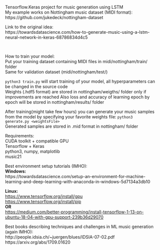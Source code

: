 <p>Tensorflow.Keras project for music generation using LSTM</br>
My example works on Nottingham music dataset (MIDI format):</br>
https://github.com/jukedeck/nottingham-dataset
</p>

<p>Link to the original idea: </br>https://towardsdatascience.com/how-to-generate-music-using-a-lstm-neural-network-in-keras-68786834d4c5</p>
</br>


<p>How to train your model:</br>
Put your training dataset containing MIDI files in midi/nottingham/train/ folder</br>
Same for validation dataset (midi/nottingham/test/)</br>

<code>python3 train.py</code> will start training of your model, all hyperparameters can be changed in the source code</br>
Weights (.hdf5 format) are stored in nottingham/weigths/ folder only if improvements are reached
Also loss and accuracy of learning epoch by epoch will be stored in nottingham/results/ folder
</p>

<p>After training(might take few hours) you can generate your music samples from the model by specifying your favorite weights file:
<code>python3 generate.py &lt;weightsFile></code></br>
Generated samples are stored in .mid format in nottingham/ folder

<p>Requirements:</br>
CUDA toolkit + compatible GPU</br>
Tensorflow + Keras</br>
python3, numpy, matplotlib</br>
music21</br>
</p>

<p>Best environment setup tutorials (IMHO):</br>
<b>Windows:</b></br>
https://towardsdatascience.com/setup-an-environment-for-machine-learning-and-deep-learning-with-anaconda-in-windows-5d7134a3db10</br>

<b>Linux:</b></br>
https://www.tensorflow.org/install/gpu</br>
https://www.tensorflow.org/install/pip</br>
<b>OR</b></br>
https://medium.com/better-programming/install-tensorflow-1-13-on-ubuntu-18-04-with-gpu-support-239b36d29070
</p>

<p></p>
<p>Best books describing techniques and challenges in ML music generation (again IMHO):</br>
http://people.idsia.ch/~juergen/blues/IDSIA-07-02.pdf</br>
https://arxiv.org/abs/1709.01620
</p>
